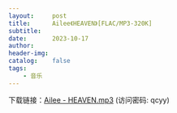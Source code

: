 ```yaml
---
layout:     post
title:      Ailee《HEAVEN》[FLAC/MP3-320K]
subtitle:  
date:       2023-10-17
author:     
header-img:
catalog:    false
tags:
    - 音乐
---
```

下载链接：<a href="https://url89.ctfile.com/f/49227189-960568998-8ddc05?p=qcyy" target="_blank">Ailee - HEAVEN.mp3</a> (访问密码: qcyy)<br/>



